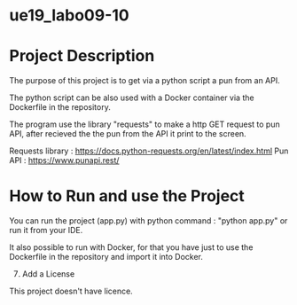 # ue19_labo09-10

# Project Description
The purpose of this project is to get via a python script a pun from an API.

The python script can be also used with a Docker container via the Dockerfile in the repository. 

The program use the library "requests" to make a http GET request to pun API, after recieved the the pun from the API it print to the screen.

Requests library : https://docs.python-requests.org/en/latest/index.html
Pun API : https://www.punapi.rest/

# How to Run and use the Project

You can run the project (app.py) with python command : "python app.py" or run it from your IDE.

It also possible to run with Docker, for that you have just to use the Dockerfile in the repository and import it into Docker.

7. Add a License

This project doesn't have licence.
